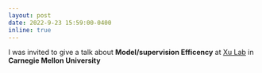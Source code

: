 ```yaml
---
layout: post
date: 2022-9-23 15:59:00-0400
inline: true
---
```


I was invited to give a talk about **Model/supervision Efficency** at [Xu Lab](https://xulabs.github.io/) in **Carnegie Mellon University**

